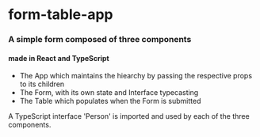 # form-table-app
### A simple form composed of three components
#### made in React and TypeScript
* The App which maintains the hiearchy by passing the respective props to its children
* The Form, with its own state and Interface typecasting 
* The Table which populates when the Form is submitted

A TypeScript interface 'Person' is imported and used by each of the three components. 
